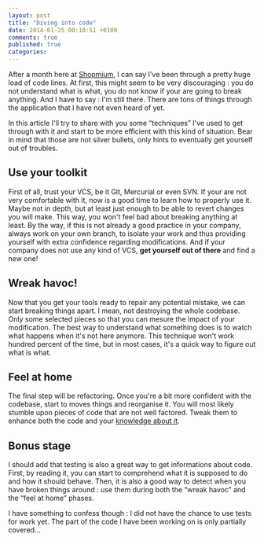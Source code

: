 ```yaml
---
layout: post
title: "Diving into code"
date: 2014-01-25 00:10:51 +0100
comments: true
published: true
categories:
---
```

After a month here at [Shopmium](http://www.shopmium.com), I can say I've been
through a pretty huge load of code lines.  At first, this might seem to be very
discouraging : you do not understand what is what, you do not know if your are
going to break anything. And I have to say : I'm still there. There are tons of
things through the application that I have not even heard of yet.

In this article I'll try to share with you some “techniques” I've used to get
through with it and start to be more efficient with this kind of situation.
Bear in mind that those are not silver bullets, only hints to eventually get
yourself out of troubles.

<!-- more -->

## Use your toolkit

First of all, trust your VCS, be it Git, Mercurial or even SVN. If your are
not very comfortable with it, now is a good time to learn how to properly use
it. Maybe not in depth, but at least just enough to be able to revert changes
you will make. This way, you won't feel bad about breaking anything at least.
By the way, if this is not already a good practice in your company, always
work on your own branch, to isolate your work and thus providing yourself with
extra confidence regarding modifications. And if your company does not use any
kind of VCS, **get yourself out of there** and find a new one!

## Wreak havoc!

Now that you get your tools ready to repair any potential mistake, we can
start breaking things apart. I mean, not destroying the whole codebase. Only
some selected pieces so that you can mesure the impact of your modification.
The best way to understand what something does is to watch what happens when
it's not here anymore. This technique won't work hundred percent of the time,
but in most cases, it's a quick way to figure out what is what.

## Feel at home

The final step will be refactoring. Once you're a bit more confident with the
codebase, start to moves things and reorganise it. You will most likely stumble
upon pieces of code that are not well factored. Tweak them to enhance both the
code and your [knowledge about it](/blog/2014/01/19/the-art-of-refactoring/).

## Bonus stage

I should add that testing is also a great way to get informations about code.
First, by reading it, you can start to comprehend what it is supposed to do and
how it should behave. Then, it is also a good way to detect when you have
broken things around : use them during both the “wreak havoc” and the “feel
at home” phases.

I have something to confess though : I did not have the chance to use tests for
work yet.  The part of the code I have been working on is only partially
covered…
